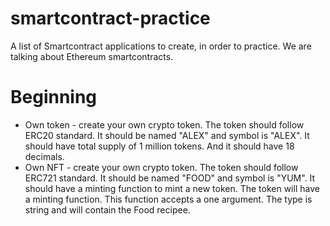 # smartcontract-practice
A list of Smartcontract applications to create, in order to practice. We are talking about Ethereum smartcontracts.

# Beginning

* Own token - create your own crypto token. The token should follow ERC20 standard. It should be named "ALEX" and symbol is "ALEX". It should have total supply of 1 million tokens. And it should have 18 decimals.
* Own NFT - create your own crypto token. The token should follow ERC721 standard. It should be named "FOOD" and symbol is "YUM". It should have a minting function to mint a new token. The token will have a minting function. This function accepts a one argument. The type is string and will contain the Food recipee.
